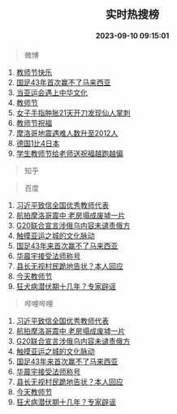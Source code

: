 <div align="center"><h2>实时热搜榜</h2><h4>2023-09-10 09:15:01</h4></div>

> 微博  

1. [教师节快乐](https://s.weibo.com/weibo?q=%23%E6%95%99%E5%B8%88%E8%8A%82%E5%BF%AB%E4%B9%90%23&t=31&band_rank=1&Refer=top)<br />
2. [国足43年首次赢不了马来西亚](https://s.weibo.com/weibo?q=%23%E5%9B%BD%E8%B6%B343%E5%B9%B4%E9%A6%96%E6%AC%A1%E8%B5%A2%E4%B8%8D%E4%BA%86%E9%A9%AC%E6%9D%A5%E8%A5%BF%E4%BA%9A%23&t=31&band_rank=2&Refer=top)<br />
3. [当亚运会遇上中华文化](https://s.weibo.com/weibo?q=%23%E5%BD%93%E4%BA%9A%E8%BF%90%E4%BC%9A%E9%81%87%E4%B8%8A%E4%B8%AD%E5%8D%8E%E6%96%87%E5%8C%96%23&t=31&band_rank=3&Refer=top)<br />
4. [教师节](https://s.weibo.com/weibo?q=%E6%95%99%E5%B8%88%E8%8A%82&t=31&band_rank=4&Refer=top)<br />
5. [女子手指肿胀21天开刀发现仙人掌刺](https://s.weibo.com/weibo?q=%23%E5%A5%B3%E5%AD%90%E6%89%8B%E6%8C%87%E8%82%BF%E8%83%8021%E5%A4%A9%E5%BC%80%E5%88%80%E5%8F%91%E7%8E%B0%E4%BB%99%E4%BA%BA%E6%8E%8C%E5%88%BA%23&t=31&band_rank=5&Refer=top)<br />
6. [教师节祝福](https://s.weibo.com/weibo?q=%E6%95%99%E5%B8%88%E8%8A%82%E7%A5%9D%E7%A6%8F&t=31&band_rank=6&Refer=top)<br />
7. [摩洛哥地震遇难人数升至2012人](https://s.weibo.com/weibo?q=%23%E6%91%A9%E6%B4%9B%E5%93%A5%E5%9C%B0%E9%9C%87%E9%81%87%E9%9A%BE%E4%BA%BA%E6%95%B0%E5%8D%87%E8%87%B32012%E4%BA%BA%23&t=31&band_rank=7&Refer=top)<br />
8. [德国1比4日本](https://s.weibo.com/weibo?q=%23%E5%BE%B7%E5%9B%BD1%E6%AF%944%E6%97%A5%E6%9C%AC%23&t=31&band_rank=8&Refer=top)<br />
9. [学生教师节给老师送祝福越跑越偏](https://s.weibo.com/weibo?q=%23%E5%AD%A6%E7%94%9F%E6%95%99%E5%B8%88%E8%8A%82%E7%BB%99%E8%80%81%E5%B8%88%E9%80%81%E7%A5%9D%E7%A6%8F%E8%B6%8A%E8%B7%91%E8%B6%8A%E5%81%8F%23&t=31&band_rank=9&Refer=top)<br />

> 知乎  


> 百度  

1. [习近平致信全国优秀教师代表](https://www.baidu.com/s?wd=%E4%B9%A0%E8%BF%91%E5%B9%B3%E8%87%B4%E4%BF%A1%E5%85%A8%E5%9B%BD%E4%BC%98%E7%A7%80%E6%95%99%E5%B8%88%E4%BB%A3%E8%A1%A8&sa=fyb_news&rsv_dl=fyb_news)<br />
2. [航拍摩洛哥震中 老房塌成废墟一片](https://www.baidu.com/s?wd=%E8%88%AA%E6%8B%8D%E6%91%A9%E6%B4%9B%E5%93%A5%E9%9C%87%E4%B8%AD+%E8%80%81%E6%88%BF%E5%A1%8C%E6%88%90%E5%BA%9F%E5%A2%9F%E4%B8%80%E7%89%87&sa=fyb_news&rsv_dl=fyb_news)<br />
3. [G20联合宣言涉俄乌内容未谴责俄方](https://www.baidu.com/s?wd=G20%E8%81%94%E5%90%88%E5%AE%A3%E8%A8%80%E6%B6%89%E4%BF%84%E4%B9%8C%E5%86%85%E5%AE%B9%E6%9C%AA%E8%B0%B4%E8%B4%A3%E4%BF%84%E6%96%B9&sa=fyb_news&rsv_dl=fyb_news)<br />
4. [触摸亚运之城的文化脉动](https://www.baidu.com/s?wd=%E8%A7%A6%E6%91%B8%E4%BA%9A%E8%BF%90%E4%B9%8B%E5%9F%8E%E7%9A%84%E6%96%87%E5%8C%96%E8%84%89%E5%8A%A8&sa=fyb_news&rsv_dl=fyb_news)<br />
5. [国足43年来首次赢不了马来西亚](https://www.baidu.com/s?wd=%E5%9B%BD%E8%B6%B343%E5%B9%B4%E6%9D%A5%E9%A6%96%E6%AC%A1%E8%B5%A2%E4%B8%8D%E4%BA%86%E9%A9%AC%E6%9D%A5%E8%A5%BF%E4%BA%9A&sa=fyb_news&rsv_dl=fyb_news)<br />
6. [华晨宇接受法师称号](https://www.baidu.com/s?wd=%E5%8D%8E%E6%99%A8%E5%AE%87%E6%8E%A5%E5%8F%97%E6%B3%95%E5%B8%88%E7%A7%B0%E5%8F%B7&sa=fyb_news&rsv_dl=fyb_news)<br />
7. [县长无视村民跪地告状？本人回应](https://www.baidu.com/s?wd=%E5%8E%BF%E9%95%BF%E6%97%A0%E8%A7%86%E6%9D%91%E6%B0%91%E8%B7%AA%E5%9C%B0%E5%91%8A%E7%8A%B6%EF%BC%9F%E6%9C%AC%E4%BA%BA%E5%9B%9E%E5%BA%94&sa=fyb_news&rsv_dl=fyb_news)<br />
8. [今天教师节](https://www.baidu.com/s?wd=%E4%BB%8A%E5%A4%A9%E6%95%99%E5%B8%88%E8%8A%82&sa=fyb_news&rsv_dl=fyb_news)<br />
9. [狂犬病潜伏期十几年？专家辟谣](https://www.baidu.com/s?wd=%E7%8B%82%E7%8A%AC%E7%97%85%E6%BD%9C%E4%BC%8F%E6%9C%9F%E5%8D%81%E5%87%A0%E5%B9%B4%EF%BC%9F%E4%B8%93%E5%AE%B6%E8%BE%9F%E8%B0%A3&sa=fyb_news&rsv_dl=fyb_news)<br />

> 哔哩哔哩  

1. [习近平致信全国优秀教师代表](https://www.baidu.com/s?wd=%E4%B9%A0%E8%BF%91%E5%B9%B3%E8%87%B4%E4%BF%A1%E5%85%A8%E5%9B%BD%E4%BC%98%E7%A7%80%E6%95%99%E5%B8%88%E4%BB%A3%E8%A1%A8&sa=fyb_news&rsv_dl=fyb_news)<br />
2. [航拍摩洛哥震中 老房塌成废墟一片](https://www.baidu.com/s?wd=%E8%88%AA%E6%8B%8D%E6%91%A9%E6%B4%9B%E5%93%A5%E9%9C%87%E4%B8%AD+%E8%80%81%E6%88%BF%E5%A1%8C%E6%88%90%E5%BA%9F%E5%A2%9F%E4%B8%80%E7%89%87&sa=fyb_news&rsv_dl=fyb_news)<br />
3. [G20联合宣言涉俄乌内容未谴责俄方](https://www.baidu.com/s?wd=G20%E8%81%94%E5%90%88%E5%AE%A3%E8%A8%80%E6%B6%89%E4%BF%84%E4%B9%8C%E5%86%85%E5%AE%B9%E6%9C%AA%E8%B0%B4%E8%B4%A3%E4%BF%84%E6%96%B9&sa=fyb_news&rsv_dl=fyb_news)<br />
4. [触摸亚运之城的文化脉动](https://www.baidu.com/s?wd=%E8%A7%A6%E6%91%B8%E4%BA%9A%E8%BF%90%E4%B9%8B%E5%9F%8E%E7%9A%84%E6%96%87%E5%8C%96%E8%84%89%E5%8A%A8&sa=fyb_news&rsv_dl=fyb_news)<br />
5. [国足43年来首次赢不了马来西亚](https://www.baidu.com/s?wd=%E5%9B%BD%E8%B6%B343%E5%B9%B4%E6%9D%A5%E9%A6%96%E6%AC%A1%E8%B5%A2%E4%B8%8D%E4%BA%86%E9%A9%AC%E6%9D%A5%E8%A5%BF%E4%BA%9A&sa=fyb_news&rsv_dl=fyb_news)<br />
6. [华晨宇接受法师称号](https://www.baidu.com/s?wd=%E5%8D%8E%E6%99%A8%E5%AE%87%E6%8E%A5%E5%8F%97%E6%B3%95%E5%B8%88%E7%A7%B0%E5%8F%B7&sa=fyb_news&rsv_dl=fyb_news)<br />
7. [县长无视村民跪地告状？本人回应](https://www.baidu.com/s?wd=%E5%8E%BF%E9%95%BF%E6%97%A0%E8%A7%86%E6%9D%91%E6%B0%91%E8%B7%AA%E5%9C%B0%E5%91%8A%E7%8A%B6%EF%BC%9F%E6%9C%AC%E4%BA%BA%E5%9B%9E%E5%BA%94&sa=fyb_news&rsv_dl=fyb_news)<br />
8. [今天教师节](https://www.baidu.com/s?wd=%E4%BB%8A%E5%A4%A9%E6%95%99%E5%B8%88%E8%8A%82&sa=fyb_news&rsv_dl=fyb_news)<br />
9. [狂犬病潜伏期十几年？专家辟谣](https://www.baidu.com/s?wd=%E7%8B%82%E7%8A%AC%E7%97%85%E6%BD%9C%E4%BC%8F%E6%9C%9F%E5%8D%81%E5%87%A0%E5%B9%B4%EF%BC%9F%E4%B8%93%E5%AE%B6%E8%BE%9F%E8%B0%A3&sa=fyb_news&rsv_dl=fyb_news)<br />

